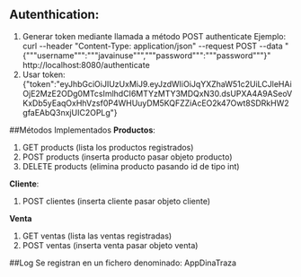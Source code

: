 ## Autenthication:
1. Generar token mediante llamada a método POST authenticate
Ejemplo: curl --header "Content-Type: application/json"   --request POST   --data "{"""username""":"""javainuse""","""password""":"""password"""}"   http://localhost:8080/authenticate
2. Usar token:
   {"token":"eyJhbGciOiJIUzUxMiJ9.eyJzdWIiOiJqYXZhaW51c2UiLCJleHAiOjE2MzE2ODg0MTcsImlhdCI6MTYzMTY3MDQxN30.dsUPXA4A9ASeoVKxDb5yEaqOxHhVzsf0P4WHUuyDM5KQFZZiAcEO2k47Owt8SDRkHW2gfaEAbQ3nxjUIC2OPLg"}

##Métodos Implementados
 **Productos**:
1. GET products (lista los productos registrados)
2. POST products (inserta producto pasar objeto producto)
3. DELETE products (elimina producto pasando id de tipo int)

**Cliente**:
1. POST clientes (inserta cliente pasar objeto cliente)

**Venta**
1. GET ventas (lista las ventas registradas)
2. POST ventas (inserta venta pasar objeto venta)


##Log
Se registran en un fichero denominado: AppDinaTraza